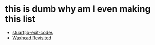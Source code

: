 # this is dumb why am I even making this list

- [stuartpb-exit-codes][exit codes]
- [Waxhead Revisited][]

[exit codes]: 118eb717-47fc-4af6-91e3-5d533f942883.md
[Waxhead Revisited]: b88b515a-f237-4ee3-be29-ec06385544a6.md
